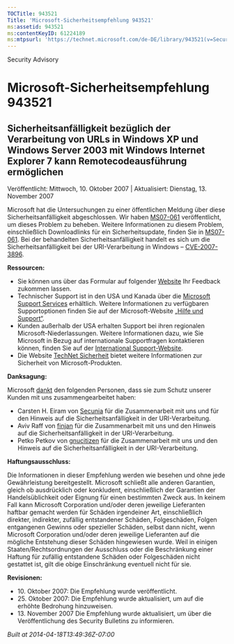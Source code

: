```yaml
---
TOCTitle: 943521
Title: 'Microsoft-Sicherheitsempfehlung 943521'
ms:assetid: 943521
ms:contentKeyID: 61224189
ms:mtpsurl: 'https://technet.microsoft.com/de-DE/library/943521(v=Security.10)'
---
```


Security Advisory

Microsoft-Sicherheitsempfehlung 943521
======================================

Sicherheitsanfälligkeit bezüglich der Verarbeitung von URLs in Windows XP und Windows Server 2003 mit Windows Internet Explorer 7 kann Remotecodeausführung ermöglichen
-----------------------------------------------------------------------------------------------------------------------------------------------------------------------

Veröffentlicht: Mittwoch, 10. Oktober 2007 | Aktualisiert: Dienstag, 13. November 2007

Microsoft hat die Untersuchungen zu einer öffentlichen Meldung über diese Sicherheitsanfälligkeit abgeschlossen. Wir haben [MS07-061](http://www.microsoft.com/germany/technet/sicherheit/bulletins/ms07-061.mspx) veröffentlicht, um dieses Problem zu beheben. Weitere Informationen zu diesem Problem, einschließlich Downloadlinks für ein Sicherheitsupdate, finden Sie in [MS07-061](http://www.microsoft.com/germany/technet/sicherheit/bulletins/ms07-061.mspx). Bei der behandelten Sicherheitsanfälligkeit handelt es sich um die Sicherheitsanfälligkeit bei der URI-Verarbeitung in Windows – [CVE-2007-3896](http://cve.mitre.org/cgi-bin/cvename.cgi?name=cve-2007-3896).

**Ressourcen:**

-   Sie können uns über das Formular auf folgender [Website](https://support.microsoft.com/common/survey.aspx?scid=sw;en;1257&showpage=1&ws=technet&sd=tech) Ihr Feedback zukommen lassen.
-   Technischer Support ist in den USA und Kanada über die [Microsoft Support Services](http://go.microsoft.com/fwlink/?linkid=21131) erhältlich. Weitere Informationen zu verfügbaren Supportoptionen finden Sie auf der Microsoft-Website [„Hilfe und Support“](http://support.microsoft.com/).
-   Kunden außerhalb der USA erhalten Support bei ihren regionalen Microsoft-Niederlassungen. Weitere Informationen dazu, wie Sie Microsoft in Bezug auf internationale Supportfragen kontaktieren können, finden Sie auf der [International Support-Website](http://go.microsoft.com/fwlink/?linkid=21155).
-   Die Website [TechNet Sicherheit](http://www.microsoft.com/germany/technet/sicherheit/default.mspx) bietet weitere Informationen zur Sicherheit von Microsoft-Produkten.

**Danksagung:**

Microsoft [dankt](http://www.microsoft.com/germany/technet/sicherheit/bulletins/policy.mspx) den folgenden Personen, dass sie zum Schutz unserer Kunden mit uns zusammengearbeitet haben:

-   Carsten H. Eiram von [Secunia](http://secunia.com/) für die Zusammenarbeit mit uns und für den Hinweis auf die Sicherheitsanfälligkeit in der URI-Verarbeitung.
-   Aviv Raff von [finjan](http://www.finjan.com/) für die Zusammenarbeit mit uns und den Hinweis auf die Sicherheitsanfälligkeit in der URI-Verarbeitung.
-   Petko Petkov von [gnucitizen](http://www.gnucitizen.org/) für die Zusammenarbeit mit uns und den Hinweis auf die Sicherheitsanfälligkeit in der URI-Verarbeitung.

**Haftungsausschluss:**

Die Informationen in dieser Empfehlung werden wie besehen und ohne jede Gewährleistung bereitgestellt. Microsoft schließt alle anderen Garantien, gleich ob ausdrücklich oder konkludent, einschließlich der Garantien der Handelsüblichkeit oder Eignung für einen bestimmten Zweck aus. In keinem Fall kann Microsoft Corporation und/oder deren jeweilige Lieferanten haftbar gemacht werden für Schäden irgendeiner Art, einschließlich direkter, indirekter, zufällig entstandener Schäden, Folgeschäden, Folgen entgangenen Gewinns oder spezieller Schäden, selbst dann nicht, wenn Microsoft Corporation und/oder deren jeweilige Lieferanten auf die mögliche Entstehung dieser Schäden hingewiesen wurde. Weil in einigen Staaten/Rechtsordnungen der Ausschluss oder die Beschränkung einer Haftung für zufällig entstandene Schäden oder Folgeschäden nicht gestattet ist, gilt die obige Einschränkung eventuell nicht für sie.

**Revisionen:**

-   10. Oktober 2007: Die Empfehlung wurde veröffentlicht.
-   25. Oktober 2007: Die Empfehlung wurde aktualisiert, um auf die erhöhte Bedrohung hinzuweisen.
-   13. November 2007 Die Empfehlung wurde aktualisiert, um über die Veröffentlichung des Security Bulletins zu informieren.

*Built at 2014-04-18T13:49:36Z-07:00*
